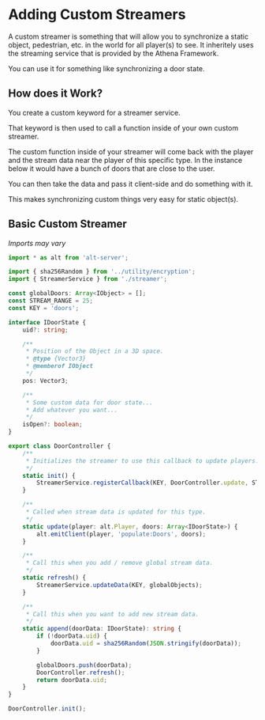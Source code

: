 # Adding Custom Streamers

A custom streamer is something that will allow you to synchronize a static object, pedestrian, etc. in the world for all player(s) to see. It inheritely uses the streaming service that is provided by the Athena Framework.

You can use it for something like synchronizing a door state.

## How does it Work?

You create a custom keyword for a streamer service.

That keyword is then used to call a function inside of your own custom streamer.

The custom function inside of your streamer will come back with the player and the stream data near the player of this specific type. In the instance below it would have a bunch of doors that are close to the user.

You can then take the data and pass it client-side and do something with it.

This makes synchronizing custom things very easy for static object(s).

## Basic Custom Streamer

_Imports may vary_

```typescript
import * as alt from 'alt-server';

import { sha256Random } from '../utility/encryption';
import { StreamerService } from './streamer';

const globalDoors: Array<IObject> = [];
const STREAM_RANGE = 25;
const KEY = 'doors';

interface IDoorState {
    uid?: string;

    /**
     * Position of the Object in a 3D space.
     * @type {Vector3}
     * @memberof IObject
     */
    pos: Vector3;

    /**
     * Some custom data for door state...
     * Add whatever you want...
     */
    isOpen?: boolean;
}

export class DoorController {
    /**
     * Initializes the streamer to use this callback to update players.
     */
    static init() {
        StreamerService.registerCallback(KEY, DoorController.update, STREAM_RANGE);
    }

    /**
     * Called when stream data is updated for this type.
     */
    static update(player: alt.Player, doors: Array<IDoorState>) {
        alt.emitClient(player, 'populate:Doors', doors);
    }

    /**
     * Call this when you add / remove global stream data.
     */
    static refresh() {
        StreamerService.updateData(KEY, globalObjects);
    }

    /**
     * Call this when you want to add new stream data.
     */
    static append(doorData: IDoorState): string {
        if (!doorData.uid) {
            doorData.uid = sha256Random(JSON.stringify(doorData));
        }

        globalDoors.push(doorData);
        DoorController.refresh();
        return doorData.uid;
    }
}

DoorController.init();
```
